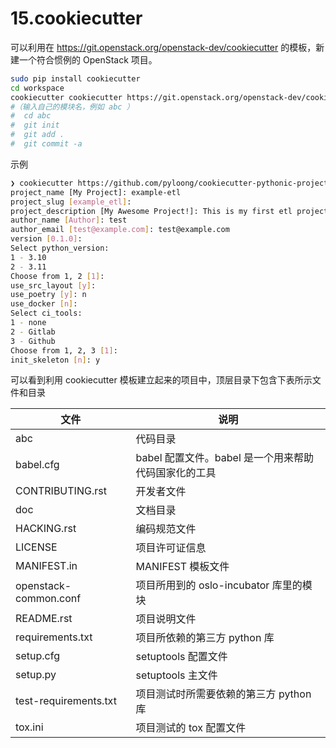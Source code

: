 # 15.cookiecutter

可以利用在 https://git.openstack.org/openstack-dev/cookiecutter 的模板，新建一个符合惯例的 OpenStack 项目。

```sh
sudo pip install cookiecutter
cd workspace
cookiecutter cookiecutter https://git.openstack.org/openstack-dev/cookiecutter
#（输入自己的模块名，例如 abc ）
#  cd abc
#  git init
#  git add .
#  git commit -a
```

示例

```sh
❯ cookiecutter https://github.com/pyloong/cookiecutter-pythonic-project
project_name [My Project]: example-etl
project_slug [example_etl]:
project_description [My Awesome Project!]: This is my first etl project.
author_name [Author]: test
author_email [test@example.com]: test@example.com
version [0.1.0]:
Select python_version:
1 - 3.10
2 - 3.11
Choose from 1, 2 [1]:
use_src_layout [y]:
use_poetry [y]: n
use_docker [n]:
Select ci_tools:
1 - none
2 - Gitlab
3 - Github
Choose from 1, 2, 3 [1]:
init_skeleton [n]: y
```

可以看到利用 cookiecutter 模板建立起来的项目中，顶层目录下包含下表所示文件和目录

| 文件                  | 说明                                                 |
| --------------------- | ---------------------------------------------------- |
| abc                   | 代码目录                                             |
| babel.cfg             | babel 配置文件。babel 是一个用来帮助代码国家化的工具 |
| CONTRIBUTING.rst      | 开发者文件                                           |
| doc                   | 文档目录                                             |
| HACKING.rst           | 编码规范文件                                         |
| LICENSE               | 项目许可证信息                                       |
| MANIFEST.in           | MANIFEST 模板文件                                    |
| openstack-common.conf | 项目所用到的 oslo-incubator 库里的模块               |
| README.rst            | 项目说明文件                                         |
| requirements.txt      | 项目所依赖的第三方 python 库                         |
| setup.cfg             | setuptools 配置文件                                  |
| setup.py              | setuptools 主文件                                    |
| test-requirements.txt | 项目测试时所需要依赖的第三方 python 库               |
| tox.ini               | 项目测试的 tox 配置文件                              |

